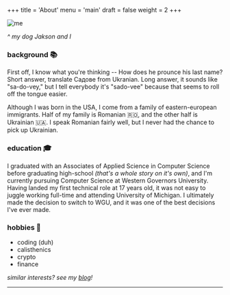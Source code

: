+++
title = 'About'
menu = 'main'
draft = false
weight = 2
+++

![me](/images/me.jpg)

_^ my dog Jakson and I_

### background 📚

First off, I know what you're thinking -- How does he prounce his last name? Short answer, translate Садове from Ukranian. Long answer, it sounds like "sa-do-vey," but I tell everybody it's "sado-vee" because that seems to roll off the tongue easier. 

Although I was born in the USA, I come from a family of eastern-european immigrants. Half of my family is Romanian 🇷🇴, and the other half is Ukrainian 🇺🇦. I speak Romanian fairly well, but I never had the chance to pick up Ukrainian.

### education 🎓

I graduated with an Associates of Applied Science in Computer Science before graduating high-school _(that's a whole story on it's own)_, and I'm currently pursuing Computer Science at Western Governors University. Having landed my first technical role at 17 years old, it was not easy to juggle working full-time and attending University of Michigan. I ultimately made the decision to switch to WGU, and it was one of the best decisions I've ever made.

### hobbies 💪

- coding (duh)
- calisthenics
- crypto
- finance

_similar interests? see my [blog](/blog)!_

---
